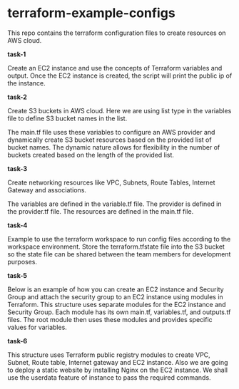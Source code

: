 # terraform-example-configs
This repo contains the terraform configuration files to create resources on AWS cloud.  

**task-1**

Create an EC2 instance and use the concepts of Terraform variables and output. Once the EC2 instance is created, the script will print the public ip of the instance.  


**task-2**

Create S3 buckets in AWS cloud.
Here we are using list type in the variables file to define S3 bucket names in the list.

The main.tf file uses these variables to configure an AWS provider and dynamically create S3 bucket resources based on the provided list of bucket names. The dynamic nature allows for flexibility in the number of buckets created based on the length of the provided list.  


**task-3**

Create networking resources like VPC, Subnets, Route Tables, Internet Gateway and associations.

The variables are defined in the variable.tf file. The provider is defined in the provider.tf file. The resources are defined in the main.tf file.  


**task-4**

Example to use the terraform workspace to run config files according to the workspace environment. Store the terraform.tfstate file into the S3 bucket so the state file can be shared between the team members for development purposes.


**task-5**

Below is an example of how you can create an EC2 instance and Security Group and attach the security group to an EC2 instance using modules in Terraform.
This structure uses separate modules for the EC2 instance and Security Group. Each module has its own main.tf, variables.tf, and outputs.tf files. The root module then uses these modules and provides specific values for variables.


**task-6**

This structure uses Terraform public registry modules to create VPC, Subnet, Route table, Internet gateway and EC2 instance.
Also we are going to deploy a static website by installing Nginx on the EC2 instance. We shall use the userdata feature of instance to pass the required commands.